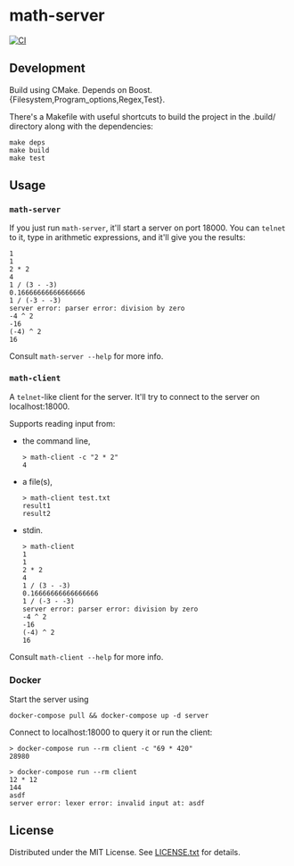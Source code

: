 math-server
===========

[![CI](https://github.com/egor-tensin/math-server/actions/workflows/ci.yml/badge.svg)](https://github.com/egor-tensin/math-server/actions/workflows/ci.yml)

Development
-----------

Build using CMake.
Depends on Boost.{Filesystem,Program_options,Regex,Test}.

There's a Makefile with useful shortcuts to build the project in the .build/
directory along with the dependencies:

    make deps
    make build
    make test

Usage
-----

### `math-server`

If you just run `math-server`, it'll start a server on port 18000.
You can `telnet` to it, type in arithmetic expressions, and it'll give you the
results:

    1
    1
    2 * 2
    4
    1 / (3 - -3)
    0.16666666666666666
    1 / (-3 - -3)
    server error: parser error: division by zero
    -4 ^ 2
    -16
    (-4) ^ 2
    16

Consult `math-server --help` for more info.

### `math-client`

A `telnet`-like client for the server.
It'll try to connect to the server on localhost:18000.

Supports reading input from:

* the command line,

      > math-client -c "2 * 2"
      4

* a file(s),

      > math-client test.txt
      result1
      result2

* stdin.

      > math-client
      1
      1
      2 * 2
      4
      1 / (3 - -3)
      0.16666666666666666
      1 / (-3 - -3)
      server error: parser error: division by zero
      -4 ^ 2
      -16
      (-4) ^ 2
      16

Consult `math-client --help` for more info.

### Docker

Start the server using

    docker-compose pull && docker-compose up -d server

Connect to localhost:18000 to query it or run the client:

    > docker-compose run --rm client -c "69 * 420"
    28980

    > docker-compose run --rm client
    12 * 12
    144
    asdf
    server error: lexer error: invalid input at: asdf

License
-------

Distributed under the MIT License.
See [LICENSE.txt] for details.

[LICENSE.txt]: LICENSE.txt
